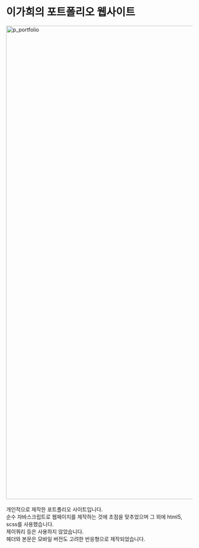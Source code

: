 # 이가희의 포트폴리오 웹사이트
<img width="1280" alt="p_portfolio" src="https://user-images.githubusercontent.com/78326967/130376976-fb1e334c-6d8a-46a2-9af5-dddc5a09e764.png">
<br>
<br>
개인적으로 제작한 포트폴리오 사이트입니다.<br>
순수 자바스크립트로 웹페이지를 제작하는 것에 초점을 맞추었으며 그 외에 html5, scss를 사용했습니다.<br>
제이쿼리 등은 사용하지 않았습니다.<br>
헤더와 본문은 모바일 버전도 고려한 반응형으로 제작되었습니다.


